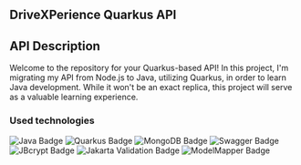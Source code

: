 ## DriveXPerience Quarkus API

<h2>API Description</h2>

Welcome to the repository for your Quarkus-based API! In this project, I'm migrating my API from Node.js to Java, utilizing Quarkus, in order to learn Java development. While it won't be an exact replica, this project will serve as a valuable learning experience.

<h3>Used technologies</h3>

![Java Badge](https://img.shields.io/badge/Java-007396?logo=java&logoColor=white)
![Quarkus Badge](https://img.shields.io/badge/Quarkus-4694F7?logo=quarkus&logoColor=white)
![MongoDB Badge](https://img.shields.io/badge/MongoDB-47A248?logo=mongodb&logoColor=white)
![Swagger Badge](https://img.shields.io/badge/Swagger-85EA2D?logo=swagger&logoColor=black)
![JBcrypt Badge](https://img.shields.io/badge/JBcrypt-2A8BAC)
![Jakarta Validation Badge](https://img.shields.io/badge/Jakarta_Validation-FF8000)
![ModelMapper Badge](https://img.shields.io/badge/ModelMapper-32B7F1?logo=modelmapper&logoColor=white)


